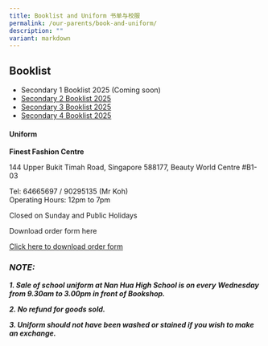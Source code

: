 ```yaml
---
title: Booklist and Uniform 书单与校服
permalink: /our-parents/book-and-uniform/
description: ""
variant: markdown
---
```

## Booklist

  


   
* Secondary 1 Booklist 2025 (Coming soon)
* [Secondary 2 Booklist 2025](/files/Booklist/NHHS_SEC_2_2025.pdf)
* [Secondary 3 Booklist 2025](/files/Booklist/NHHS_SEC_3_2025.pdf)
* [Secondary 4 Booklist 2025](/files/Booklist/NHHS_SEC_4_2025.pdf)


  

#### Uniform


**Finest Fashion Centre**

144 Upper Bukit Timah Road, Singapore 588177, Beauty World Centre #B1-03 

Tel: 64665697 / 90295135 (Mr Koh)   
Operating Hours: 12pm to 7pm

Closed on Sunday and Public Holidays

  

Download order form here 

[Click here to download order form](/files/Uniform%20list/NHHS_Uniform_List_2023.pdf)

### _**NOTE:**_

_**1\. Sale of school uniform at Nan Hua High School is on every** **Wednesday from 9.30am to 3.00pm in front of Bookshop.**_

_**2\. No refund for goods sold.**_

_**3\. Uniform should not have been washed or stained if you wish to make an exchange.**_